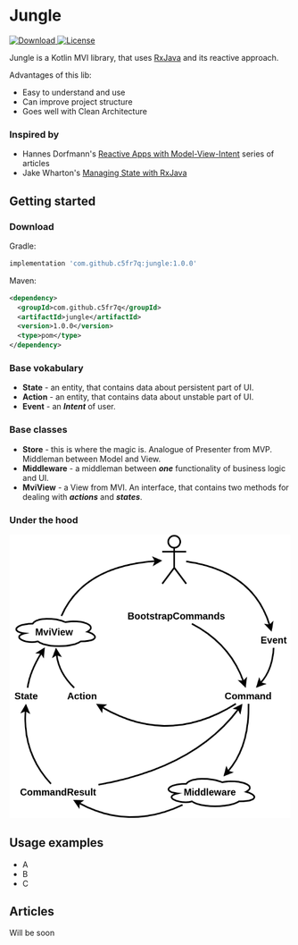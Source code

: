 # Jungle
[ ![Download](https://api.bintray.com/packages/c5fr7q/Jungle/jungle/images/download.svg) ](https://bintray.com/c5fr7q/Jungle/jungle/_latestVersion)
[![License](http://img.shields.io/:license-apache-brightgreen.svg)](http://www.apache.org/licenses/LICENSE-2.0.html)

Jungle is a Kotlin MVI library, that uses [RxJava](https://github.com/ReactiveX/RxJava) and its reactive approach.

Advantages of this lib:
* Easy to understand and use
* Can improve project structure
* Goes well with Clean Architecture

### Inspired by
* Hannes Dorfmann's [Reactive Apps with Model-View-Intent](http://hannesdorfmann.com/android/mosby3-mvi-1) series of articles
* Jake Wharton's [Managing State with RxJava](https://www.youtube.com/watch?v=0IKHxjkgop4)

## Getting started

### Download
Gradle:
```groovy
implementation 'com.github.c5fr7q:jungle:1.0.0'
```
Maven:
```xml
<dependency>
  <groupId>com.github.c5fr7q</groupId>
  <artifactId>jungle</artifactId>
  <version>1.0.0</version>
  <type>pom</type>
</dependency>
```

### Base vokabulary
* **State** - an entity, that contains data about persistent part of UI.
* **Action** - an entity, that contains data about unstable part of UI.
* **Event** - an ***Intent*** of user.

### Base classes
* **Store** - this is where the magic is. Analogue of Presenter from MVP. Middleman between Model and View.
* **Middleware** - a middleman between ***one*** functionality of business logic and UI.
* **MviView** - a View from MVI. An interface, that contains two methods for dealing with ***actions*** and ***states***.

### Under the hood
![alt text](Diagram.png)

## Usage examples
* A
* B
* C

## Articles
Will be soon

